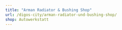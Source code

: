 ```yaml
---
title: "Arman Radiator & Bushing Shop"
url: /digos-city/arman-radiator-und-bushing-shop/
shop: Autowerkstatt
---
```

